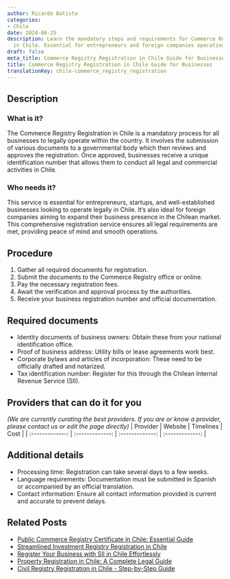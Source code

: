 ```yaml
---
author: Ricardo Batista
categories:
- Chile
date: 2024-06-25
description: Learn the mandatory steps and requirements for Commerce Registry Registration
  in Chile. Essential for entrepreneurs and foreign companies operating in Chile.
draft: false
meta_title: Commerce Registry Registration in Chile Guide for Businesses
title: Commerce Registry Registration in Chile Guide for Businesses
translationKey: chile-commerce_registry_registration
---
```



## Description
### What is it?
The Commerce Registry Registration in Chile is a mandatory process for all businesses to legally operate within the country. It involves the submission of various documents to a governmental body which then reviews and approves the registration. Once approved, businesses receive a unique identification number that allows them to conduct all legal and commercial activities in Chile.

### Who needs it?
This service is essential for entrepreneurs, startups, and well-established businesses looking to operate legally in Chile. It’s also ideal for foreign companies aiming to expand their business presence in the Chilean market. This comprehensive registration service ensures all legal requirements are met, providing peace of mind and smooth operations.

## Procedure

1. Gather all required documents for registration.
2. Submit the documents to the Commerce Registry office or online.
3. Pay the necessary registration fees.
4. Await the verification and approval process by the authorities.
5. Receive your business registration number and official documentation.


## Required documents

- Identity documents of business owners: Obtain these from your national identification office.
- Proof of business address: Utility bills or lease agreements work best.
- Corporate bylaws and articles of incorporation: These need to be officially drafted and notarized.
- Tax identification number: Register for this through the Chilean Internal Revenue Service (SII).


## Providers that can do it for you
_(We are currently curating the best providers. If you are or know a provider, please contact us or edit the page directly)_
| Provider        |     Website     |     Timelines    |       Cost      |
| :-------------: | :-------------: |  :-------------: | :-------------: |

## Additional details

- Processing time: Registration can take several days to a few weeks.
- Language requirements: Documentation must be submitted in Spanish or accompanied by an official translation.
- Contact information: Ensure all contact information provided is current and accurate to prevent delays.




## Related Posts

- [Public Commerce Registry Certificate in Chile: Essential Guide](https://tramitit.com/guides/chile/public_commerce_registry_certificate/)
- [Streamlined Investment Registry Registration in Chile](https://tramitit.com/guides/chile/investment_registry_registration/)
- [Register Your Business with SII in Chile Effortlessly](https://tramitit.com/guides/chile/sii_registration/)
- [Property Registration in Chile: A Complete Legal Guide](https://tramitit.com/guides/chile/property_registration/)
- [Civil Registry Registration in Chile - Step-by-Step Guide](https://tramitit.com/guides/chile/civil_registry_registration/)